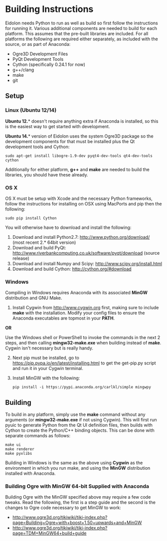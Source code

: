# Building Instructions

Eidolon needs Python to run as well as build so first follow the instructions for running it. 
Various additional components are needed to build for each platform. 
This assumes that the pre-built libraries are included.
For all platforms the following are required either separately, as included with the source, or as part of Anaconda:

 * Ogre3D Development Files
 * PyQt Development Tools
 * Cython (specifically 0.24.1 for now)
 * g++/clang
 * make
 * git

## Setup

### Linux (Ubuntu 12/14) 

**Ubuntu 12.*** doesn't require anything extra if Anaconda is installed, so this is the easiest way to get started with development.

**Ubuntu 14.*** version of Eidolon uses the system Ogre3D package so the development components for that must be installed plus the Qt development tools and Cython:

    sudo apt-get install libogre-1.9-dev pyqt4-dev-tools qt4-dev-tools cython

Additionally for either platform, **g++** and **make** are needed to build the libraries, you should have these already. 

### OS X

OS X must be setup with Xcode and the necessary Python frameworks, follow the instructions for installing on OSX using MacPorts and pip then the following:

    sudo pip install Cython

You will otherwise have to download and install the following:

 1. Download and install Python2.7: http://www.python.org/download/ (most recent 2.* 64bit version)
 2. Download and build PyQt: http://www.riverbankcomputing.co.uk/software/pyqt/download (source release)
 3. Download and install Numpy and Scipy: http://www.scipy.org/install.html
 4. Download and build Cython: http://cython.org/#download


### Windows

Compiling in Windows requires Anaconda with its associated **MinGW** distribution and GNU Make.

 1. Install Cygwin from http://www.cygwin.org first, making sure to include **make** with the installation. Modify your config files to ensure the Anaconda executables are topmost in your **PATH**. 
 
 **OR**
 
 Use the Windows shell or PowerShell to invoke the commands in the next 2 steps, and then calling **mingw32-make.exe** when building instead of **make**. Cygwin isn't necessary but is really handy.

 2. Next pip must be installed, go to https://pip.pypa.io/en/latest/installing.html to get the get-pip.py script and run it in your Cygwin terminal. 

 3. Install MinGW with the following:

        pip install -i https://pypi.anaconda.org/carlkl/simple mingwpy


## Building 

To build in any platform, simply use the **make** command without any arguments (or **mingw32-make.exe** if not using Cygwin). 
This will first run pyuic to generate Python from the Qt UI definition files, then builds with Cython to create the Python/C++ binding objects. 
This can be done with separate commands as follows:

    make ui 
    make renderer 
    make pyxlibs 

Building in Windows is the same as the above using **Cygwin** as the environment in which you run make, and using the **MinGW** distribution installed with Anaconda.

### Building Ogre with MinGW 64-bit Supplied with Anaconda

Building Ogre with the MinGW specified above may require a few code tweaks.
Read the following, the first is a step guide and the second is the changes to Ogre code necessary to get MinGW to work:
 * http://www.ogre3d.org/tikiwiki/tiki-index.php?page=Building+Ogre+with+boost+1.50+upwards+and+MinGW
 * http://www.ogre3d.org/tikiwiki/tiki-index.php?page=TDM+MinGW64+build+guide
